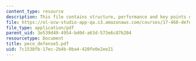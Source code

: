 ```yaml
---
content_type: resource
description: This file contains structure, performance and key points of defense industries.
file: https://ol-ocw-studio-app-qa.s3.amazonaws.com/courses/17-460-defense-politics-spring-2006/7c1538fb17ec2b4b0ba4420fe0e2ee21_peco_defense5.pdf
file_type: application/pdf
parent_uid: 3e539d49-4954-bd0d-a63d-573e6c87b204
resourcetype: Document
title: peco_defense5.pdf
uid: 7c1538fb-17ec-2b4b-0ba4-420fe0e2ee21
---
```

